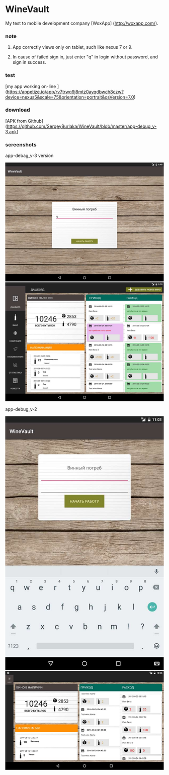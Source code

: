 # WineVault

 My test to mobile development company [WoxApp] (http://woxapp.com/). 

### note

 1) App correctly views only on tablet, such like nexus 7 or 9.
 
 2) In cause of failed sign in, just enter "q" in login without password, and sign in success.

### test

[my app working on-line ] (https://appetize.io/app/rv7trwq9j8mtz0ayqdbwch8czw?device=nexus5&scale=75&orientation=portrait&osVersion=7.0) 

### download

[APK from Github] (https://github.com/SergeyBurlaka/WineVault/blob/master/app-debug_v-3.apk)  

### screenshots

app-debag_v-3 version

<img src="https://github.com/SergeyBurlaka/WineVault/blob/master/img/2016-10-24%2011-57-51%20Screenshot_1.jpg" > 


<img src="https://github.com/SergeyBurlaka/WineVault/blob/master/img/2016-10-24%2014-40-04%20Screenshot_2.jpg" >

app-debug_v-2


<img src="https://github.com/SergeyBurlaka/WineVault/blob/master/img/onTabletEnter.jpg" >


<img src="https://github.com/SergeyBurlaka/WineVault/blob/master/img/onTablet.jpg" >
